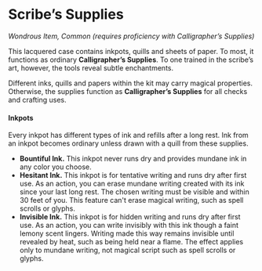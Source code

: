 # Scribe&rsquo;s Supplies

*Wondrous Item, Common (requires proficiency with Calligrapher&rsquo;s Supplies)*

This lacquered case contains inkpots, quills and sheets of paper. To most, it functions as ordinary **Calligrapher&rsquo;s Supplies**. To one trained in the scribe&rsquo;s art, however, the tools reveal subtle enchantments.

Different inks, quills and papers within the kit may carry magical properties. Otherwise, the supplies function as **Calligrapher&rsquo;s Supplies** for all checks and crafting uses.

#### Inkpots

Every inkpot has different types of ink and refills after a long rest. Ink from an inkpot becomes ordinary unless drawn with a quill from these supplies.

- **Bountiful Ink.** This inkpot never runs dry and provides mundane ink in any color you choose.
- **Hesitant Ink.** This inkpot is for tentative writing and runs dry after first use. As an action, you can erase mundane writing created with its ink since your last long rest. The chosen writing must be visible and within 30 feet of you. This feature can't erase magical writing, such as spell scrolls or glyphs.
- **Invisible Ink.** This inkpot is for hidden writing and runs dry after first use. As an action, you can write invisibly with this ink though a faint lemony scent lingers. Writing made this way remains invisible until revealed by heat, such as being held near a flame. The effect applies only to mundane writing, not magical script such as spell scrolls or glyphs.
